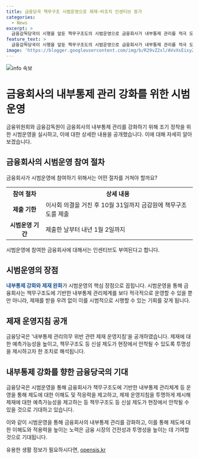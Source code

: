 ```yaml
---
title: 금융당국 책무구조 시범운영으로 제재·비조치 인센티브 증가
categories:
  - News
excerpt: >
  금융감독당국이 시행을 앞둔 책무구조도의 시범운영으로 금융회사가 내부통제 관리를 적극 도입할 수 있도록 유도한다. 시범운영에 참여한 금융회사에는 인센티브가 주어지며, 감독당국은 컨설팅을 제공하고 제재를 완화할 예정이다. 또한, 내부통제 관리의무 위반에 대한 제재 운영지침을 공개하며, 제재 결정 시 위법행위의 중대성과 행위자 책임을 종합 고려할 예정이다. 미래에는 금융회사가 책무구조도와 내부통제 관리를 통해 제도에 대한 이해도와 적응력을 높이고, 신설 제도가 안착될 수 있도록 기대하고 있다.
feature_text: >
  금융감독당국이 시행을 앞둔 책무구조도의 시범운영으로 금융회사가 내부통제 관리를 적극 도입할 수 있도록 유도한다. 시범운영에 참여한 금융회사에는 인센티브가 주어지며, 감독당국은 컨설팅을 제공하고 제재를 완화할 예정이다. 또한, 내부통제 관리의무 위반에 대한 제재 운영지침을 공개하며, 제재 결정 시 위법행위의 중대성과 행위자 책임을 종합 고려할 예정이다. 미래에는 금융회사가 책무구조도와 내부통제 관리를 통해 제도에 대한 이해도와 적응력을 높이고, 신설 제도가 안착될 수 있도록 기대하고 있다.
image: 'https://blogger.googleusercontent.com/img/b/R29vZ2xl/AVvXsEixyZcFfHzMRdzZMjFBmAUKJYCLCGyLL1o632UiGVXcaFdKo_bkvkuCioo0uUKlGfBVcT3P84aROyZIXSBEx3Aw5nCQ3pTgDom1WDC4m8eifvWiAmWEEVb4x6G_l8C0QH225ldMjyaFvpxGEBGNO37VmDTDMHGhJPq73UglMfDca1-0aw/s1600/blogspot.png'
---
```


<p><img src="https://blogger.googleusercontent.com/img/b/R29vZ2xl/AVvXsEixyZcFfHzMRdzZMjFBmAUKJYCLCGyLL1o632UiGVXcaFdKo_bkvkuCioo0uUKlGfBVcT3P84aROyZIXSBEx3Aw5nCQ3pTgDom1WDC4m8eifvWiAmWEEVb4x6G_l8C0QH225ldMjyaFvpxGEBGNO37VmDTDMHGhJPq73UglMfDca1-0aw/s1600/blogspot.png" alt="info 속보" /></p>

<h1>금융회사의 내부통제 관리 강화를 위한 시범운영</h1>

<p data-ke-size="size16">금융위원회와 금융감독원이 금융회사의 내부통제 관리를 강화하기 위해 조기 정착을 위한 시범운영을 실시하고, 이에 대한 상세한 내용을 공개했습니다. 이에 대해 자세히 알아보겠습니다.</p>

<h2>금융회사의 시범운영 참여 절차</h2>

<p data-ke-size="size16">금융회사가 시범운영에 참여하기 위해서는 어떤 절차를 거쳐야 할까요?</p>

<table>
  <tr>
    <th><b>참여 절차</b></th>
    <th><b>상세 내용</b></th>
  </tr>
  <tr>
    <td style="text-align: center; height: 17px;"><b>제출 기한</b></td>
    <td>이사회 의결을 거친 후 10월 31일까지 금감원에 책무구조도를 제출</td>
  </tr>
  <tr>
    <td style="text-align: center; height: 17px;"><b>시범운영 기간</b></td>
    <td>제출한 날부터 내년 1월 2일까지</td>
  </tr>
</table>

<p data-ke-size="size16">시범운영에 참여한 금융회사에 대해서는 인센티브도 부여된다고 합니다.</p>

<h2>시범운영의 장점</h2>

<p data-ke-size="size16"><b><span style="color: #1a5490;">내부통제 강화와 제재 완화</span></b>가 시범운영의 핵심 장점으로 꼽힙니다. 시범운영을 통해 금융회사는 책무구조도에 기반한 내부통제 관리체계를 보다 적극적으로 운영할 수 있을 뿐만 아니라, 제재를 받을 우려 없이 이를 시범적으로 시행할 수 있는 기회를 갖게 됩니다.</p>

<h2>제재 운영지침 공개</h2>

<p data-ke-size="size16">금융당국은 '내부통제 관리의무 위반 관련 제재 운영지침'을 공개하였습니다. 제재에 대한 예측가능성을 높이고, 책무구조도 등 신설 제도가 현장에서 안착될 수 있도록 투명성을 제시하고자 한 조치로 해석됩니다.</p>

<h2>내부통제 강화를 향한 금융당국의 기대</h2>

<p data-ke-size="size16">금융당국은 시범운영을 통해 금융회사가 책무구조도에 기반한 내부통제 관리체계 등 운영을 통해 제도에 대한 이해도 및 적응력을 제고하고, 제재 운영지침을 투명하게 제시해 제재에 대한 예측가능성을 제고하는 등 책무구조도 등 신설 제도가 현장에서 안착될 수 있을 것으로 기대하고 있습니다.</p>

<p data-ke-size="size16">이와 같이 시범운영을 통해 금융회사의 내부통제 관리를 강화하고, 이를 통해 제도에 대한 이해도와 적용력을 높이는 노력은 금융 시장의 건전성과 투명성을 높이는 데 기여할 것으로 기대됩니다.</p>
유용한 생활 정보가 필요하시다면, <a href="https://opensis.kr" rel="dofollow">opensis.kr</a>


